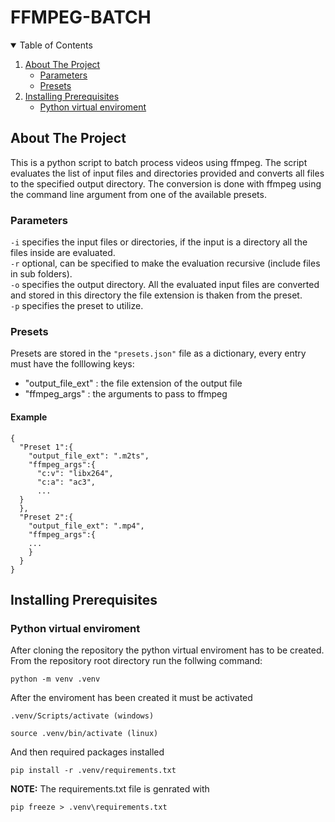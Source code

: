# FFMPEG-BATCH

<!-- TABLE OF CONTENTS -->
<details open="open">
  <summary>Table of Contents</summary>
  <ol>
    <li><a href="#about-the-project">About The Project</a>
      <ul>
        <li><a href="#parameters">Parameters</a></li>
        <li><a href="#presets">Presets</a></li>
      </ul>
    </li>
    <li><a href="#installing-prerequisites">Installing Prerequisites</a>
      <ul>
        <li><a href="#python-virtual-enviroment">Python virtual enviroment</a></li>
      </ul>
    </li>
  </ol>
</details>


<!-- ABOUT THE PROJECT -->
## About The Project
This is a python script to batch process videos using ffmpeg. The script evaluates the list of input files and directories provided and converts all files to the specified output directory. The conversion is done with ffmpeg using the command line argument from one of the available presets.

### Parameters
`-i` specifies the input files or directories, if the input is a directory all the files inside are evaluated.<br>
`-r` optional, can be specified to make the evaluation recursive (include files in sub folders).<br>
`-o` specifies the output directory. All the evaluated input files are converted and stored in this directory
the file extension is thaken from the preset.<br>
`-p` specifies the preset to utilize.

### Presets
Presets are stored in the `"presets.json"` file as a dictionary,
every entry must have the folllowing keys:
+ "output_file_ext"   : the file extension of the output file
+ "ffmpeg_args"       : the arguments to pass to ffmpeg

#### Example
    {
      "Preset 1":{
        "output_file_ext": ".m2ts",
        "ffmpeg_args":{
          "c:v": "libx264",
          "c:a": "ac3",
          ...
      }
      },
      "Preset 2":{
        "output_file_ext": ".mp4",
        "ffmpeg_args":{
        ...
        }
      }
    }


<!-- INSTALLING PREREQUISITES -->
## Installing Prerequisites


<!-- INSTALLING PREREQUISITES -->
### Python virtual enviroment
After cloning the repository the python virtual enviroment has to be created.<br>
From the repository root directory run the follwing command:

    python -m venv .venv

After the enviroment has been created it must be activated

    .venv/Scripts/activate (windows)

    source .venv/bin/activate (linux)

And then required packages installed

    pip install -r .venv/requirements.txt

**NOTE:** The requirements.txt file is genrated with

    pip freeze > .venv\requirements.txt